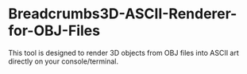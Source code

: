 # Breadcrumbs3D-ASCII-Renderer-for-OBJ-Files
This tool is designed to render 3D objects from OBJ files into ASCII art directly on your console/terminal.
